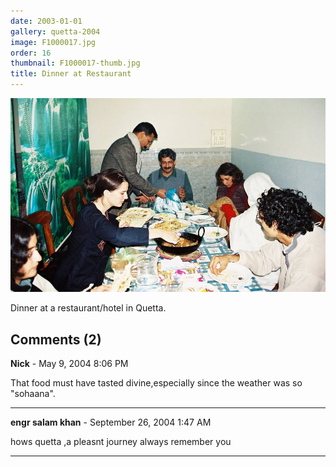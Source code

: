 ```yaml
---
date: 2003-01-01
gallery: quetta-2004
image: F1000017.jpg
order: 16
thumbnail: F1000017-thumb.jpg
title: Dinner at Restaurant
---
```


![Dinner at Restaurant](./F1000017.jpg)

Dinner at a restaurant/hotel in Quetta.

<div id="comments">

## Comments (2)

**Nick** - May  9, 2004  8:06 PM

That food must have tasted divine,especially since the weather was so "sohaana".

---

**engr salam khan** - September 26, 2004  1:47 AM

hows quetta ,a pleasnt journey always remember you

---

</div>